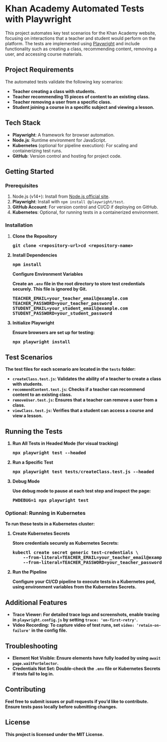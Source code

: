 <h1>Khan Academy Automated Tests with Playwright</h1>

<p>This project automates key test scenarios for the Khan Academy website, focusing on interactions that a teacher and student would perform on the platform. The tests are implemented using <a href="https://playwright.dev/">Playwright</a> and include functionality such as creating a class, recommending content, removing a user, and accessing course materials.</p>

<h2>Project Requirements</h2>
<p>The automated tests validate the following key scenarios:</p>
<ul>
    <li><strong>Teacher creating a class with students.</strong></li>
    <li><strong>Teacher recommending 15 pieces of content to an existing class.</strong></li>
    <li><strong>Teacher removing a user from a specific class.</strong></li>
    <li><strong>Student joining a course in a specific subject and viewing a lesson.</strong></li>
</ul>

<h2>Tech Stack</h2>
<ul>
    <li><strong>Playwright</strong>: A framework for browser automation.</li>
    <li><strong>Node.js</strong>: Runtime environment for JavaScript.</li>
    <li><strong>Kubernetes</strong> (optional for pipeline execution): For scaling and containerizing test runs.</li>
    <li><strong>GitHub</strong>: Version control and hosting for project code.</li>
</ul>

<h2>Getting Started</h2>

<h3>Prerequisites</h3>
<ol>
    <li>Node.js (v14+): Install from <a href="https://nodejs.org/">Node.js official site</a>.</li>
    <li><strong>Playwright</strong>: Install with <code>npm install @playwright/test</code>.</li>
    <li><strong>GitHub Account</strong>: For version control and CI/CD if deploying on GitHub.</li>
    <li><strong>Kubernetes</strong>: Optional, for running tests in a containerized environment.</li>
</ol>

<h3>Installation</h3>

<ol>
    <li><strong>Clone the Repository
        <pre>git clone &lt;repository-url&gt;cd &lt;repository-name&gt;</pre>
    </li>
    <li>Install Dependencies
        <pre>npm install</pre>
    </li>
    <li style="display:block"><strong>Configure Environment Variables</strong>
        <p>Create an <code>.env</code> file in the root directory to store test credentials securely. This file is ignored by Git.</p>
        <pre>TEACHER_EMAIL=your_teacher_email@example.com
TEACHER_PASSWORD=your_teacher_password
STUDENT_EMAIL=your_student_email@example.com
STUDENT_PASSWORD=your_student_password</pre>
    </li>
    <li><strong>Initialize Playwright</strong>
        <p>Ensure browsers are set up for testing:</p>
        <pre>npx playwright install</pre>
    </li>
</ol>

<h2>Test Scenarios</h2>
<p>The test files for each scenario are located in the <code>tests</code> folder:</p>
<ul>
    <li><code>createClass.test.js</code>: Validates the ability of a teacher to create a class with students.</li>
    <li><code>recommendContent.test.js</code>: Checks if a teacher can recommend content to an existing class.</li>
    <li><code>removeUser.test.js</code>: Ensures that a teacher can remove a user from a class.</li>
    <li><code>viewClass.test.js</code>: Verifies that a student can access a course and view a lesson.</li>
</ul>

<h2>Running the Tests</h2>

<ol>
    <li><strong>Run All Tests in Headed Mode</strong> (for visual tracking)
        <pre>npx playwright test --headed</pre>
    </li>
    <li><strong>Run a Specific Test</strong>
        <pre>npx playwright test tests/createClass.test.js --headed</pre>
    </li>
    <li><strong>Debug Mode</strong>
        <p>Use debug mode to pause at each test step and inspect the page:</p>
        <pre>PWDEBUG=1 npx playwright test</pre>
    </li>
</ol>

<h3>Optional: Running in Kubernetes</h3>
<p>To run these tests in a Kubernetes cluster:</p>

<ol>
    <li><strong>Create Kubernetes Secrets</strong>
        <p>Store credentials securely as Kubernetes Secrets:</p>
        <pre>kubectl create secret generic test-credentials \
    --from-literal=TEACHER_EMAIL=your_teacher_email@example.com \
    --from-literal=TEACHER_PASSWORD=your_teacher_password</pre>
    </li>
    <li><strong>Run the Pipeline</strong>
        <p>Configure your CI/CD pipeline to execute tests in a Kubernetes pod, using environment variables from the Kubernetes Secrets.</p>
    </li>
</ol>

<h2>Additional Features</h2>

<ul>
    <li><strong>Trace Viewer</strong>: For detailed trace logs and screenshots, enable tracing in <code>playwright.config.js</code> by setting <code>trace: 'on-first-retry'</code>.</li>
    <li><strong>Video Recording</strong>: To capture video of test runs, set <code>video: 'retain-on-failure'</code> in the config file.</li>
</ul>

<h2>Troubleshooting</h2>

<ul>
    <li><strong>Element Not Visible</strong>: Ensure elements have fully loaded by using <code>await page.waitForSelector</code>.</li>
    <li><strong>Credentials Not Set</strong>: Double-check the <code>.env</code> file or Kubernetes Secrets if tests fail to log in.</li>
</ul>

<h2>Contributing</h2>
<p>Feel free to submit issues or pull requests if you’d like to contribute. Ensure tests pass locally before submitting changes.</p>

<h2>License</h2>
<p>This project is licensed under the MIT License.</p>
